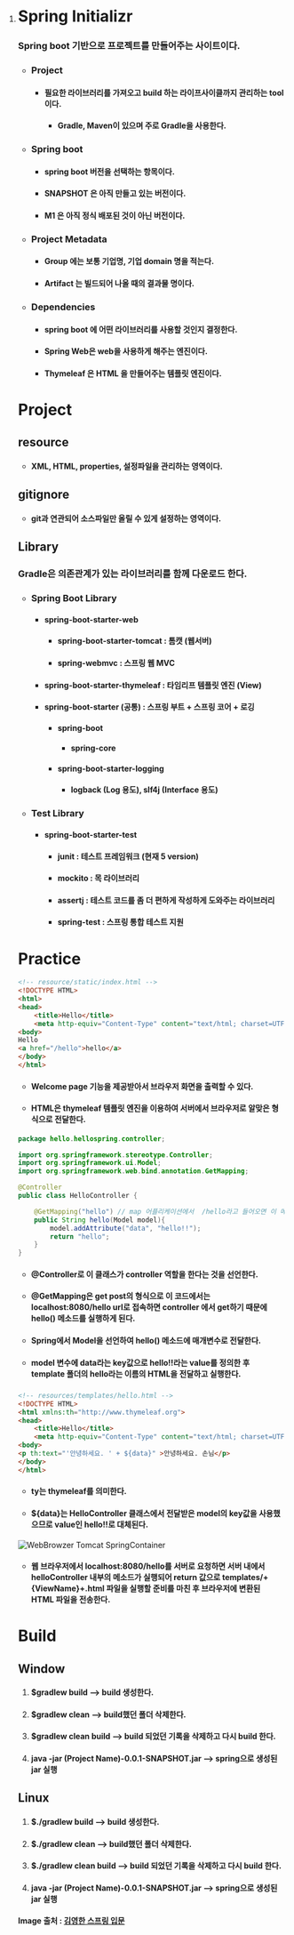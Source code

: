 1. # Spring Initializr

   ### Spring boot 기반으로 프로젝트를 만들어주는 사이트이다.

   

   - ### Project
     
     - #### 필요한 라이브러리를 가져오고 build 하는 라이프사이클까지 관리하는 tool이다.
       
       - #### Gradle, Maven이 있으며 주로 Gradle을 사용한다.

   

   - ### Spring boot
     
     - #### spring boot 버전을 선택하는 항목이다.
     - #### SNAPSHOT 은 아직 만들고 있는 버전이다.
     - #### M1 은 아직 정식 배포된 것이 아닌 버전이다.

   

   - ### Project Metadata
     
     - #### Group 에는 보통 기업명, 기업 domain 명을 적는다.
     - #### Artifact 는 빌드되어 나올 때의 결과물 명이다.

   

   - ### Dependencies
     
     - #### spring boot 에 어떤 라이브러리를 사용할 것인지 결정한다.
     - #### Spring Web은 web을 사용하게 해주는 엔진이다.
     - #### Thymeleaf 은 HTML 을 만들어주는 템플릿 엔진이다.

   

   # Project

   ## resource

   - #### XML, HTML, properties, 설정파일을 관리하는 영역이다.

   ## gitignore

   - #### git과 연관되어 소스파일만 올릴 수 있게 설정하는 영역이다.

   ## Library

   ### Gradle은 의존관계가 있는 라이브러리를 함께 다운로드 한다.

   - ### Spring Boot Library

     - #### spring-boot-starter-web

       - #### spring-boot-starter-tomcat : 톰캣 (웹서버)

       - #### spring-webmvc : 스프링 웹 MVC

     - #### spring-boot-starter-thymeleaf : 타임리프 템플릿 엔진 (View)

     - #### spring-boot-starter (공통) : 스프링 부트 + 스프링 코어 + 로깅

       - #### spring-boot

         - #### spring-core

       - #### spring-boot-starter-logging

         - #### logback (Log 용도), slf4j (Interface 용도)

   - ### Test Library

     - #### spring-boot-starter-test

       - #### junit : 테스트 프레임워크 (현재 5 version)

       - #### mockito : 목 라이브러리

       - #### assertj : 테스트 코드를 좀 더 편하게 작성하게 도와주는 라이브러리

       - #### spring-test : 스프링 통합 테스트 지원

   

   # Practice

   ```html
   <!-- resource/static/index.html -->
   <!DOCTYPE HTML>
   <html>
   <head>
       <title>Hello</title>
       <meta http-equiv="Content-Type" content="text/html; charset=UTF-8" /> </head>
   <body>
   Hello
   <a href="/hello">hello</a>
   </body>
   </html>
   ```

   - #### Welcome page 기능을 제공받아서 브라우저 화면을 출력할 수 있다.

   - #### HTML은 thymeleaf 템플릿 엔진을 이용하여 서버에서 브라우저로 알맞은 형식으로 전달한다.

   

   ```java
   package hello.hellospring.controller;
   
   import org.springframework.stereotype.Controller;
   import org.springframework.ui.Model;
   import org.springframework.web.bind.annotation.GetMapping;
   
   @Controller
   public class HelloController {
   
       @GetMapping("hello") // map 어플리케이션에서  /hello라고 들어오면 이 메소드를 호출한다
       public String hello(Model model){
           model.addAttribute("data", "hello!!");
           return "hello";
       }
   }
   
   ```

   - #### @Controller로 이 클래스가 controller 역할을 한다는 것을 선언한다.

   - #### @GetMapping은 get post의 형식으로 이 코드에서는 localhost:8080/hello url로 접속하면 controller 에서 get하기 때문에 hello() 메소드를 실행하게 된다.

   - #### Spring에서 Model을 선언하여 hello() 메소드에 매개변수로 전달한다.

   - #### model 변수에 data라는 key값으로 hello!!라는 value를 정의한 후 template 폴더의 hello라는 이름의 HTML을 전달하고 실행한다.

   ##### 

   ```html
   <!-- resources/templates/hello.html -->
   <!DOCTYPE HTML>
   <html xmlns:th="http://www.thymeleaf.org">
   <head>
       <title>Hello</title>
       <meta http-equiv="Content-Type" content="text/html; charset=UTF-8" /> </head>
   <body>
   <p th:text="'안녕하세요. ' + ${data}" >안녕하세요. 손님</p>
   </body>
   </html>
   ```

   - #### ty는 thymeleaf를 의미한다.

   - #### ${data}는 HelloController 클래스에서 전달받은 model의 key값을 사용했으므로 value인 hello!!로 대체된다.


   ![WebBrowzer Tomcat SpringContainer](https://user-images.githubusercontent.com/79822924/134794634-3d1a1654-5dab-4133-a0d9-380266482a4c.png)


   - #### 웹 브라우저에서 localhost:8080/hello를 서버로 요청하면 서버 내에서 helloController 내부의 메소드가 실행되어 return 값으로 templates/+{ViewName}+.html 파일을 실행할 준비를 마친 후 브라우저에 변환된 HTML 파일을 전송한다.

   

   # Build

   ## Window

   1. #### $gradlew build --> build 생성한다.

   2. #### $gradlew clean --> build했던 폴더 삭제한다.

   3. #### $gradlew clean build --> build 되었던 기록을 삭제하고 다시 build 한다.

   4. #### java -jar (Project Name)-0.0.1-SNAPSHOT.jar --> spring으로 생성된 jar 실행

   ## Linux

   1. #### $./gradlew build --> build 생성한다.

   2. #### $./gradlew clean --> build했던 폴더 삭제한다.

   3. #### $./gradlew clean build --> build 되었던 기록을 삭제하고 다시 build 한다.

   4. #### java -jar (Project Name)-0.0.1-SNAPSHOT.jar --> spring으로 생성된 jar 실행


   #### Image 출처 : [김영한 스프링 입문](https://www.inflearn.com/course/%EC%8A%A4%ED%94%84%EB%A7%81-%EC%9E%85%EB%AC%B8-%EC%8A%A4%ED%94%84%EB%A7%81%EB%B6%80%ED%8A%B8)
